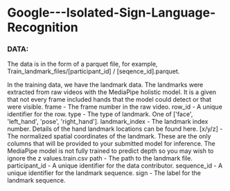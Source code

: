 # Google---Isolated-Sign-Language-Recognition
### DATA:
The data is in the form of a parquet file, for example, Train_landmark_files/[participant_id] / [seqence_id].parquet.

In the training data, we have the landmark data. 
The landmarks were extracted from raw videos with the MediaPipe holistic model. 
It is a given that not every frame included hands that the model could detect or that were visible.
frame - The frame number in the raw video.
row_id - A unique identifier for the row.
type - The type of landmark. One of ['face', 'left_hand', 'pose', 'right_hand'].
landmark_index - The landmark index number. Details of the hand landmark locations can be found here.
[x/y/z] - The normalized spatial coordinates of the landmark. These are the only columns that will be provided to your submitted model for inference. 
The MediaPipe model is not fully trained to predict depth so you may wish to ignore the z values.train.csv
path - The path to the landmark file.
participant_id - A unique identifier for the data contributor.
sequence_id - A unique identifier for the landmark sequence.
sign - The label for the landmark sequence.
